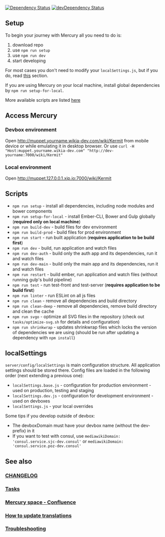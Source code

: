 [![Dependency Status](https://david-dm.org/Wikia/mercury.svg)](https://david-dm.org/Wikia/mercury)
[![devDependency Status](https://david-dm.org/Wikia/mercury/dev-status.svg)](https://david-dm.org/Wikia/mercury#info=devDependencies)

## Setup
To begin your journey with Mercury all you need to do is:

1. download repo
1. use `npm run setup`
1. use `npm run dev`
1. start developing

For most cases you don't need to modify your `localSettings.js`, but if you do, read [this](#localsettings) section.

If you are using Mercury on your local machine, install global dependencies by `npm run setup-for-local`.

More available scripts are listed [here](#scripts)

## Access Mercury
### Devbox environment
Open http://muppet.yourname.wikia-dev.com/wiki/Kermit from mobile device or while emulating it in desktop browser.
Or use `curl -H "Host:muppet.yourname.wikia-dev.com" "http://dev-yourname:7000/wiki/Kermit"`

### Local environment
Open http://muppet.127.0.0.1.xip.io:7000/wiki/Kermit

## Scripts
* `npm run setup` - install all dependencies, including node modules and bower components
* `npm run setup-for-local` - install Ember-CLI, Bower and Gulp globally (**required only on local machine**)
* `npm run build-dev` - build files for dev environment
* `npm run build-prod` - build files for prod environment
* `npm run start` - run built application (**requires application to be build first**)
* `npm run dev` - build, run application and watch files
* `npm run dev-auth` - build only the auth app and its dependencies, run it and watch files
* `npm run dev-main` - build only the main app and its dependencies, run it and watch files
* `npm run restart` - build ember, run application and watch files (without running gulp's build pipeline)
* `npm run test` - run test-front and test-server (**requires application to be build first**)
* `npm run linter` - run ESLint on all js files
* `npm run clean` - remove all dependencies and build directory
* `npm run clean-deep` - remove all dependencies, remove build directory and clean the cache
* `npm run svgo` - optimize all SVG files in the repository (check out `tasks/optimize-svg.sh` for details and configuration)
* `npm run shrinkwrap` - updates shrinkwrap files which locks the version of dependencies we are using (should be run after updating a dependency with `npm install`)

## localSettings
`server/config/localSettings` is main configuration structure. All application settings should be stored there.
Config files are loaded in the following order (next extending a previous one):
 * `localSettings.base.js` - configuration for production environment - used on production, testing and staging
 * `localSettings.dev.js` - configuration for development environment - used on devboxes
 * `localSettings.js` - your local overrides

Some tips if you develop outside of devbox:
 * The devboxDomain must have your devbox name (without the dev- prefix) in it
 * If you want to test with consul, use `mediawikiDomain: 'consul.service.sjc-dev.consul'` or `mediawikiDomain: 'consul.service.poz-dev.consul'`

## See also

### [CHANGELOG](https://github.com/Wikia/mercury/blob/dev/CHANGELOG.md)

### [Tasks](https://github.com/Wikia/mercury/blob/dev/tasks/README.md)

### [Mercury space - Confluence](https://wikia-inc.atlassian.net/wiki/display/MER/Mercury)

### [How to update translations](https://github.com/Wikia/mercury/blob/dev/crowdin/README.md)

### [Troubleshooting](https://github.com/Wikia/mercury/blob/dev/TROUBLESHOOTING.md)
